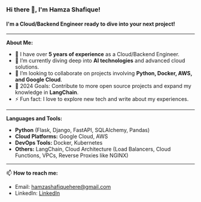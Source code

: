 ### Hi there 👋, I'm Hamza Shafique!

#### I'm a Cloud/Backend Engineer ready to dive into your next project!

---

**About Me:**

- 🔭 I have over **5 years of experience** as a Cloud/Backend Engineer.
- 🌱 I’m currently diving deep into **AI technologies** and advanced cloud solutions.
- 👯 I’m looking to collaborate on projects involving **Python, Docker, AWS, and Google Cloud**.
- 🥅 2024 Goals: Contribute to more open source projects and expand my knowledge in **LangChain**.
- ⚡ Fun fact: I love to explore new tech and write about my experiences.

---

**Languages and Tools:**

- **Python** (Flask, Django, FastAPI, SQLAlchemy, Pandas)
- **Cloud Platforms:** Google Cloud, AWS
- **DevOps Tools:** Docker, Kubernetes
- **Others:** LangChain, Cloud Architecture (Load Balancers, Cloud Functions, VPCs, Reverse Proxies like NGINX)

---

📫 **How to reach me:**
- Email: [hamzashafiquehere@gmail.com](mailto:hamzashafiquehere@gmail.com)
- LinkedIn: [LinkedIn](https://www.linkedin.com/in/hamzashafique56/)
